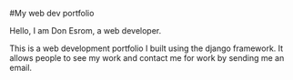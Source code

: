 #My web dev portfolio

Hello, I am Don Esrom, a web developer.

This is a web development portfolio I built using the django framework. It allows people to see my work and contact me for work by sending me an email. 
